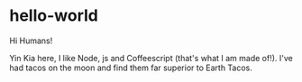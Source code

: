 hello-world
===========

Hi Humans!

Yin Kia here, I like Node, js and Coffeescript (that's what I am made of!).
I've had tacos on the moon and find them far superior to Earth Tacos.
